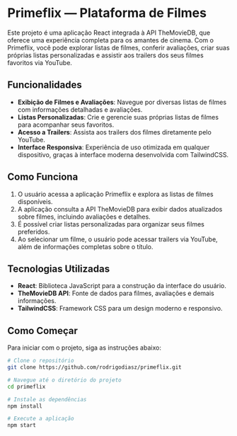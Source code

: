 # Primeflix — Plataforma de Filmes

Este projeto é uma aplicação React integrada à API TheMovieDB, que oferece uma experiência completa para os amantes de cinema. Com o Primeflix, você pode explorar listas de filmes, conferir avaliações, criar suas próprias listas personalizadas e assistir aos trailers dos seus filmes favoritos via YouTube.

## Funcionalidades

- **Exibição de Filmes e Avaliações**: Navegue por diversas listas de filmes com informações detalhadas e avaliações.
- **Listas Personalizadas**: Crie e gerencie suas próprias listas de filmes para acompanhar seus favoritos.
- **Acesso a Trailers**: Assista aos trailers dos filmes diretamente pelo YouTube.
- **Interface Responsiva**: Experiência de uso otimizada em qualquer dispositivo, graças à interface moderna desenvolvida com TailwindCSS.

## Como Funciona

1. O usuário acessa a aplicação Primeflix e explora as listas de filmes disponíveis.
2. A aplicação consulta a API TheMovieDB para exibir dados atualizados sobre filmes, incluindo avaliações e detalhes.
3. É possível criar listas personalizadas para organizar seus filmes preferidos.
4. Ao selecionar um filme, o usuário pode acessar trailers via YouTube, além de informações completas sobre o título.

## Tecnologias Utilizadas

- **React**: Biblioteca JavaScript para a construção da interface do usuário.
- **TheMovieDB API**: Fonte de dados para filmes, avaliações e demais informações.
- **TailwindCSS**: Framework CSS para um design moderno e responsivo.

## Como Começar

Para iniciar com o projeto, siga as instruções abaixo:

```bash
# Clone o repositório
git clone https://github.com/rodrigodiasz/primeflix.git

# Navegue até o diretório do projeto
cd primeflix

# Instale as dependências
npm install

# Execute a aplicação
npm start
